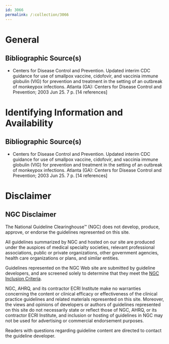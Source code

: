 ```yaml
---
id: 3066
permalink: /:collection/3066
---
```


# General

## Bibliographic Source(s)

- Centers for Disease Control and Prevention. Updated interim CDC guidance for use of smallpox vaccine, cidofovir, and vaccinia immune globulin (VIG) for prevention and treatment in the setting of an outbreak of monkeypox infections. Atlanta (GA): Centers for Disease Control and Prevention; 2003 Jun 25. 7 p. [14 references]

# Identifying Information and Availability

## Bibliographic Source(s)

- Centers for Disease Control and Prevention. Updated interim CDC guidance for use of smallpox vaccine, cidofovir, and vaccinia immune globulin (VIG) for prevention and treatment in the setting of an outbreak of monkeypox infections. Atlanta (GA): Centers for Disease Control and Prevention; 2003 Jun 25. 7 p. [14 references]

# Disclaimer

## NGC Disclaimer

The National Guideline Clearinghouse™ (NGC) does not develop, produce, approve, or endorse the guidelines represented on this site.

All guidelines summarized by NGC and hosted on our site are produced under the auspices of medical specialty societies, relevant professional associations, public or private organizations, other government agencies, health care organizations or plans, and similar entities.

Guidelines represented on the NGC Web site are submitted by guideline developers, and are screened solely to determine that they meet the [NGC Inclusion Criteria](/help-and-about/summaries/inclusion-criteria).

NGC, AHRQ, and its contractor ECRI Institute make no warranties concerning the content or clinical efficacy or effectiveness of the clinical practice guidelines and related materials represented on this site. Moreover, the views and opinions of developers or authors of guidelines represented on this site do not necessarily state or reflect those of NGC, AHRQ, or its contractor ECRI Institute, and inclusion or hosting of guidelines in NGC may not be used for advertising or commercial endorsement purposes.

Readers with questions regarding guideline content are directed to contact the guideline developer.

